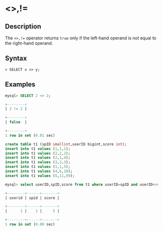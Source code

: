 # **<>,!=**

## **Description**

The `<>,!=` operator returns `true` only if the left-hand operand is not equal to the right-hand operand.

## **Syntax**

```
> SELECT x <> y;
```

## **Examples**

```sql
mysql> SELECT 2 <> 2;

+--------+
| 2 != 2 |

+--------+
| false  |

+--------+
1 row in set (0.01 sec)
```

```sql
create table t1 (spID smallint,userID bigint,score int);
insert into t1 values (1,1,1);
insert into t1 values (2,2,2);
insert into t1 values (2,1,4);
insert into t1 values (3,3,3);
insert into t1 values (1,1,5);
insert into t1 values (4,6,10);
insert into t1 values (5,11,99);

mysql> select userID,spID,score from t1 where userID=spID and userID<>score;

+--------+------+-------+
| userid | spid | score |

+--------+------+-------+
|      1 |    1 |     5 |

+--------+------+-------+
1 row in set (0.00 sec)
```
